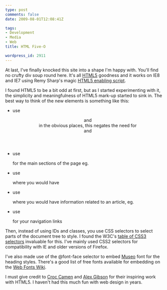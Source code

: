 ```yaml
---
type: post
comments: false
date: 2009-08-01T12:08:41Z

tags:
- Development
- Media
- Web
title: HTML Five-O

wordpress_id: 2911
---
```


At last, I've finally knocked this site into a shape I'm happy with. You'll find no crufty div soup round here. It's all [HTML5](http://en.wikipedia.org/wiki/HTML_5) goodness and it works on IE8 and IE7 using Remy Sharp's magic [HTML5 enabling script](http://remysharp.com/2009/01/07/html5-enabling-script/).

I found HTML5 to be a bit odd at first, but as I started experimenting with it, the simplicity and meaningfulness of HTML5 mark-up started to sink in. The best way to think of the new elements is something like this:



	
  * use <header> and <footer> in the obvious places, this negates the need for <div id="header"> and <div id="footer">

	
  * use <section> for the main sections of the page eg. <div id="content">

	
  * use <article> where you would have <div class="post">

	
  * use <aside> where you would have information related to an article, eg. <div class="date">

	
  * use <nav> for your navigation links


Then, instead of using IDs and classes, you use CSS selectors to select parts of the document tree to style. I found the W3C's [table of CSS3 selectors](http://www.w3.org/TR/css3-selectors/#selectors) invaluable for this. I've mainly used CSS2 selectors for compatibility with IE and older versions of Firefox.

I've also made use of the @font-face selector to embed [Museo](http://www.josbuivenga.demon.nl/museo.html) font for the heading styles. There's a good list of free fonts available for embedding on the [Web Fonts Wiki](http://www.webfonts.info/wiki/index.php?title=Fonts_available_for_%40font-face_embedding).

I must give credit to [Croc Camen](http://www.camendesign.com) and [Alex Gibson](http://www.alexgdesign.com) for their inspiring work with HTML5. I haven't had this much fun with web design in years.
